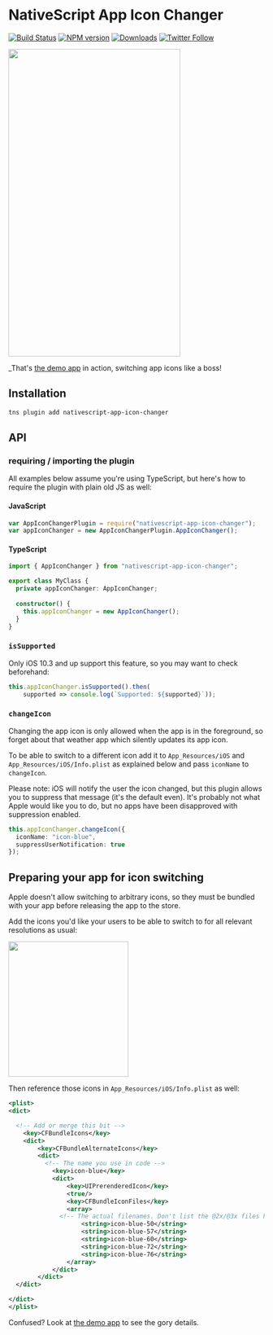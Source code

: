 # NativeScript App Icon Changer

[![Build Status][build-status]][build-url]
[![NPM version][npm-image]][npm-url]
[![Downloads][downloads-image]][npm-url]
[![Twitter Follow][twitter-image]][twitter-url]

[build-status]:https://travis-ci.org/EddyVerbruggen/nativescript-app-icon-changer.svg?branch=master
[build-url]:https://travis-ci.org/EddyVerbruggen/nativescript-app-icon-changer
[npm-image]:http://img.shields.io/npm/v/nativescript-app-icon-changer.svg
[npm-url]:https://npmjs.org/package/nativescript-app-icon-changer
[downloads-image]:http://img.shields.io/npm/dm/nativescript-app-icon-changer.svg
[twitter-image]:https://img.shields.io/twitter/follow/eddyverbruggen.svg?style=social&label=Follow%20me
[twitter-url]:https://twitter.com/eddyverbruggen

<img src="https://github.com/EddyVerbruggen/nativescript-app-icon-changer/raw/master/media/demo.gif" width="338px" height="604px" />

_That's [the demo app](https://github.com/EddyVerbruggen/nativescript-app-icon-changer/tree/master/demo) in action, switching app icons like a boss!

## Installation
```bash
tns plugin add nativescript-app-icon-changer
```

## API

### requiring / importing the plugin
All examples below assume you're using TypeScript, but here's how to require the plugin with plain old JS as well:

#### JavaScript
```js
var AppIconChangerPlugin = require("nativescript-app-icon-changer");
var appIconChanger = new AppIconChangerPlugin.AppIconChanger();
```

#### TypeScript
```typescript
import { AppIconChanger } from "nativescript-app-icon-changer";

export class MyClass {
  private appIconChanger: AppIconChanger;
  
  constructor() {
    this.appIconChanger = new AppIconChanger();
  }
}
```

### `isSupported`
Only iOS 10.3 and up support this feature, so you may want to check beforehand: 

```typescript
this.appIconChanger.isSupported().then(
    supported => console.log(`Supported: ${supported}`));
```


### `changeIcon`
Changing the app icon is only allowed when the app is in the foreground,
so forget about that weather app which silently updates its app icon.

To be able to switch to a different icon add it to `App_Resources/iOS` and `App_Resources/iOS/Info.plist`
as explained below and pass `iconName` to `changeIcon`.

Please note: iOS will notify the user the icon changed, but this plugin allows you to suppress that message (it's the default even).
It's probably not what Apple would like you to do, but no apps have been disapproved with suppression enabled.

```typescript
this.appIconChanger.changeIcon({
  iconName: "icon-blue",
  suppressUserNotification: true
});
```

## Preparing your app for icon switching
Apple doesn't allow switching to arbitrary icons, so they must be bundled with your app before releasing the app to the store.

Add the icons you'd like your users to be able to switch to for all relevant resolutions as usual:
 
<img src="https://github.com/EddyVerbruggen/nativescript-app-icon-changer/tree/master/media/icon-listing.png" width="236px" height="266px" />

Then reference those icons in `App_Resources/iOS/Info.plist` as well:

```xml
<plist>
<dict>

  <!-- Add or merge this bit -->
	<key>CFBundleIcons</key>
	<dict>
		<key>CFBundleAlternateIcons</key>
		<dict>
		  <!-- The name you use in code -->
			<key>icon-blue</key>
			<dict>
				<key>UIPrerenderedIcon</key>
				<true/>
				<key>CFBundleIconFiles</key>
				<array>
    		  <!-- The actual filenames. Don't list the @2x/@3x files here -->
					<string>icon-blue-50</string>
					<string>icon-blue-57</string>
					<string>icon-blue-60</string>
					<string>icon-blue-72</string>
					<string>icon-blue-76</string>
				</array>
			</dict>
		</dict>
  </dict>

</dict>
</plist>
```

Confused? Look at [the demo app](https://github.com/EddyVerbruggen/nativescript-app-icon-changer/tree/master/demo) to see the gory details.

